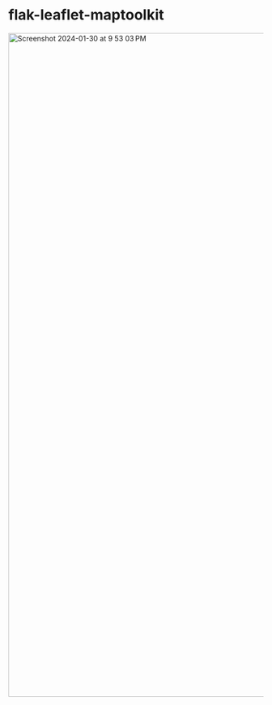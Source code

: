 # flak-leaflet-maptoolkit

<img width="1309" alt="Screenshot 2024-01-30 at 9 53 03 PM" src="https://github.com/elshafee/flak-leaflet-maptoolkit/assets/60294043/ef9d2394-8046-464c-899a-279bd8dcd728">
